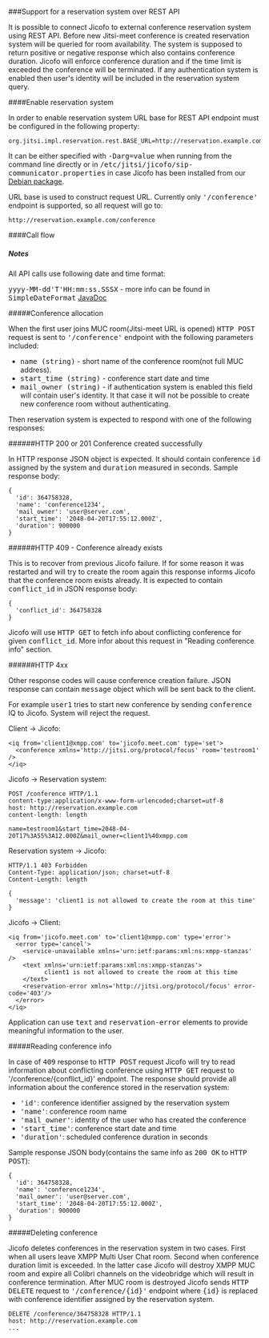 ###Support for a reservation system over REST API

It is possible to connect Jicofo to external conference reservation system using
REST API. Before new Jitsi-meet conference is created reservation system will be
queried for room availability. The system is supposed to return positive or
negative response which also contains conference duration. Jicofo will enforce
conference duration and if the time limit is exceeded the conference will be
terminated. If any authentication system is enabled then user's identity will be
included in the reservation system query.

####Enable reservation system

In order to enable reservation system URL base for REST API endpoint must be
 configured in the following property:

```
org.jitsi.impl.reservation.rest.BASE_URL=http://reservation.example.com
```

It can be either specified with <tt>-Darg=value</tt> when running from the
command line directly or in <tt>/etc/jitsi/jicofo/sip-communicator.properties</tt>
in case Jicofo has been installed from our [Debian package].
 
[Debian package]: https://github.com/jitsi/jitsi-meet/blob/master/doc/quick-install.md

URL base is used to construct request URL. Currently only <tt>'/conference'</tt>
endpoint is supported, so all request will go to:

```
http://reservation.example.com/conference
```

####Call flow

##### Notes

All API calls use following date and time format:

<tt>yyyy-MM-dd'T'HH:mm:ss.SSSX</tt> - more info can be found in
<tt>SimpleDateFormat</tt> [JavaDoc]

[JavaDoc]: https://docs.oracle.com/javase/6/docs/api/java/text/SimpleDateFormat.html

#####Conference allocation

When the first user joins MUC room(Jitsi-meet URL is opened) <tt>HTTP POST</tt>
request is sent to <tt>'/conference'</tt> endpoint with the following parameters
included:

* <tt>name (string)</tt> - short name of the conference room(not full MUC address).
* <tt>start_time (string)</tt> - conference start date and time
* <tt>mail_owner (string)</tt> - if authentication system is enabled this field will
 contain user's identity. It that case it will not be possible to create new
 conference room without authenticating.

Then reservation system is expected to respond with one of the following
responses:

######HTTP 200 or 201 Conference created successfully

In HTTP response JSON object is expected. It should contain conference <tt>id</tt>
assigned by the system and <tt>duration</tt> measured in seconds. Sample response body:

```
{
  'id': 364758328,
  'name': 'conference1234',
  'mail_owner': 'user@server.com',
  'start_time': '2048-04-20T17:55:12.000Z',
  'duration': 900000 
}
```

######HTTP 409 - Conference already exists

This is to recover from previous Jicofo failure. If for some reason it was
restarted and will try to create the room again this response informs Jicofo
that the conference room exists already. It is expected to contain
<tt>conflict_id</tt> in JSON response body:

```
{
  'conflict_id': 364758328
}
```

Jicofo will use <tt>HTTP GET</tt> to fetch info about conflicting conference for
given <tt>conflict_id</tt>. More infor about this request in "Reading conference info"
section.

######HTTP 4xx

Other response codes will cause conference creation failure. JSON response
can contain <tt>message</tt> object which will be sent back to the client.

For example <tt>user1</tt> tries to start new conference by sending
<tt>conference</tt> IQ to Jicofo. System will reject the request.

Client -> Jicofo:

```
<iq from='client1@xmpp.com' to='jicofo.meet.com' type='set'>
  <conference xmlns='http://jitsi.org/protocol/focus' room='testroom1' />
</iq>
```

Jicofo -> Reservation system:

```
POST /conference HTTP/1.1
content-type:application/x-www-form-urlencoded;charset=utf-8
host: http://reservation.example.com
content-length: length

name=testroom1&start_time=2048-04-20T17%3A55%3A12.000Z&mail_owner=client1%40xmpp.com
```

Reservation system -> Jicofo:

```
HTTP/1.1 403 Forbidden
Content-Type: application/json; charset=utf-8
Content-Length: length

{
  'message': 'client1 is not allowed to create the room at this time' 
}
```

Jicofo -> Client:

```
<iq from='jicofo.meet.com' to='client1@xmpp.com' type='error'>
  <error type='cancel'>
    <service-unavailable xmlns='urn:ietf:params:xml:ns:xmpp-stanzas' />
    <text xmlns='urn:ietf:params:xml:ns:xmpp-stanzas'>
          client1 is not allowed to create the room at this time
    </text>
    <reservation-error xmlns='http://jitsi.org/protocol/focus' error-code='403'/>
  </error>
</iq>
```

Application can use <tt>text</tt> and <tt>reservation-error</tt> elements to
provide meaningful information to the user.

#####Reading conference info

In case of <tt>409</tt> response to <tt>HTTP POST</tt> request Jicofo will try
to read information about conflicting conference using <tt>HTTP GET</tt>
request to '/conference/{conflict_id}' endpoint. The response should provide all
information about the conference stored in the reservation system:

* <tt>'id'</tt>: conference identifier assigned by the reservation system
* <tt>'name'</tt>: conference room name
* <tt>'mail_owner'</tt>: identity of the user who has created the conference
* <tt>'start_time'</tt>: conference start date and time
* <tt>'duration'</tt>: scheduled conference duration in seconds

Sample response JSON body(contains the same info as <tt>200 OK</tt> to
<tt>HTTP POST</tt>):

```
{
  'id': 364758328,
  'name': 'conference1234',
  'mail_owner': 'user@server.com',
  'start_time': '2048-04-20T17:55:12.000Z',
  'duration': 900000
}
```

#####Deleting conference

Jicofo deletes conferences in the reservation system in two cases. First when
all users leave XMPP Multi User Chat room. Second when conference duration limit
is exceeded. In the latter case Jicofo will destroy XMPP MUC room and expire all
Colibri channels on the videobridge which will result in conference termination.
After MUC room is destroyed Jicofo sends <tt>HTTP DELETE</tt> request to
<tt>'/conference/{id}'</tt> endpoint where <tt>{id}</tt> is replaced with
conference identifier assigned by the reservation system.

```
DELETE /conference/364758328 HTTP/1.1
host: http://reservation.example.com
...
```
